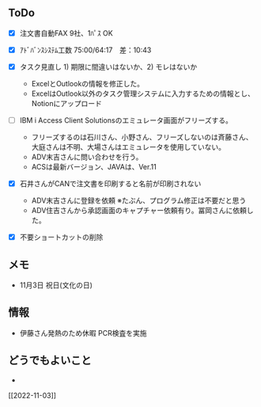 ## ToDo
- [x] 注文書自動FAX 9社、1ﾊﾟｽ OK
- [x] ｱﾄﾞﾊﾞﾝｽｼｽﾃﾑ工数 75:00/64:17　差：10:43
- [x] タスク見直し 1) 期限に間違いはないか、2) モレはないか
	- ExcelとOutlookの情報を修正した。
	- ExcelはOutlook以外のタスク管理システムに入力するための情報とし、Notionにアップロード
- [ ] IBM i Access Client Solutionsのエミュレータ画面がフリーズする。
	- フリーズするのは石川さん、小野さん、フリーズしないのは斉藤さん、大庭さんは不明、大場さんはエミュレータを使用していない。
	- ADV末吉さんに問い合わせを行う。
	- ACSは最新バージョン、JAVAは、Ver.11
- [x] 石井さんがCANで注文書を印刷すると名前が印刷されない
	- ADV末吉さんに登録を依頼 ※たぶん、プログラム修正は不要だと思う
	- ADV住吉さんから承認画面のキャプチャー依頼有り。冨岡さんに依頼した。
- [x]  不要ショートカットの削除


## メモ
- 11月3日 祝日(文化の日)


## 情報
- 伊藤さん発熱のため休暇 PCR検査を実施


## どうでもよいこと
- 


[[2022-11-03]]

